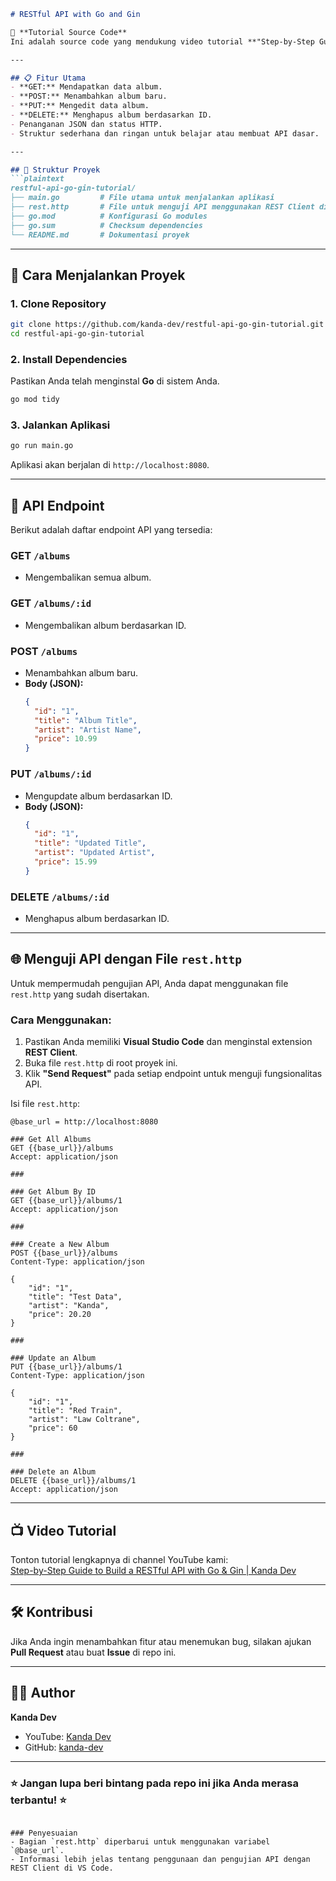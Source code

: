 ```markdown
# RESTful API with Go and Gin

🚀 **Tutorial Source Code**  
Ini adalah source code yang mendukung video tutorial **"Step-by-Step Guide to Build a RESTful API with Go & Gin"** di channel [Kanda Dev](https://www.youtube.com/@KandaDev). Dalam tutorial ini, Anda akan mempelajari cara membuat RESTful API menggunakan **Go** dan **Gin framework**.  

---

## 📋 Fitur Utama
- **GET:** Mendapatkan data album.
- **POST:** Menambahkan album baru.
- **PUT:** Mengedit data album.
- **DELETE:** Menghapus album berdasarkan ID.
- Penanganan JSON dan status HTTP.
- Struktur sederhana dan ringan untuk belajar atau membuat API dasar.

---

## 📂 Struktur Proyek
```plaintext
restful-api-go-gin-tutorial/
├── main.go         # File utama untuk menjalankan aplikasi
├── rest.http       # File untuk menguji API menggunakan REST Client di VS Code
├── go.mod          # Konfigurasi Go modules
├── go.sum          # Checksum dependencies
└── README.md       # Dokumentasi proyek
```

---

## 🔧 Cara Menjalankan Proyek

### 1. Clone Repository
```bash
git clone https://github.com/kanda-dev/restful-api-go-gin-tutorial.git
cd restful-api-go-gin-tutorial
```

### 2. Install Dependencies
Pastikan Anda telah menginstal **Go** di sistem Anda.  
```bash
go mod tidy
```

### 3. Jalankan Aplikasi
```bash
go run main.go
```

Aplikasi akan berjalan di `http://localhost:8080`.

---

## 📖 API Endpoint
Berikut adalah daftar endpoint API yang tersedia:  

### **GET** `/albums`
- Mengembalikan semua album.  

### **GET** `/albums/:id`
- Mengembalikan album berdasarkan ID.  

### **POST** `/albums`
- Menambahkan album baru.  
- **Body (JSON):**
  ```json
  {
    "id": "1",
    "title": "Album Title",
    "artist": "Artist Name",
    "price": 10.99
  }
  ```

### **PUT** `/albums/:id`
- Mengupdate album berdasarkan ID.  
- **Body (JSON):**
  ```json
  {
    "id": "1",
    "title": "Updated Title",
    "artist": "Updated Artist",
    "price": 15.99
  }
  ```

### **DELETE** `/albums/:id`
- Menghapus album berdasarkan ID.

---

## 🌐 Menguji API dengan File `rest.http`
Untuk mempermudah pengujian API, Anda dapat menggunakan file `rest.http` yang sudah disertakan.  

### Cara Menggunakan:
1. Pastikan Anda memiliki **Visual Studio Code** dan menginstal extension **REST Client**.
2. Buka file `rest.http` di root proyek ini.
3. Klik **"Send Request"** pada setiap endpoint untuk menguji fungsionalitas API.

Isi file `rest.http`:
```http
@base_url = http://localhost:8080

### Get All Albums
GET {{base_url}}/albums
Accept: application/json

###

### Get Album By ID
GET {{base_url}}/albums/1
Accept: application/json

###

### Create a New Album
POST {{base_url}}/albums
Content-Type: application/json

{
    "id": "1",
    "title": "Test Data",
    "artist": "Kanda",
    "price": 20.20
}

###

### Update an Album
PUT {{base_url}}/albums/1
Content-Type: application/json

{
    "id": "1",
    "title": "Red Train",
    "artist": "Law Coltrane",
    "price": 60
}

###

### Delete an Album
DELETE {{base_url}}/albums/1
Accept: application/json
```

---

## 📺 Video Tutorial
Tonton tutorial lengkapnya di channel YouTube kami:  
[Step-by-Step Guide to Build a RESTful API with Go & Gin | Kanda Dev](https://www.youtube.com/@KandaDev)

---

## 🛠️ Kontribusi
Jika Anda ingin menambahkan fitur atau menemukan bug, silakan ajukan **Pull Request** atau buat **Issue** di repo ini. 

---

## 🧑‍💻 Author
**Kanda Dev**  
- YouTube: [Kanda Dev](https://www.youtube.com/@KandaDev)  
- GitHub: [kanda-dev](https://github.com/kanda-dev)  

---

### ⭐ Jangan lupa beri bintang pada repo ini jika Anda merasa terbantu! ⭐
```

### Penyesuaian
- Bagian `rest.http` diperbarui untuk menggunakan variabel `@base_url`.
- Informasi lebih jelas tentang penggunaan dan pengujian API dengan REST Client di VS Code.
